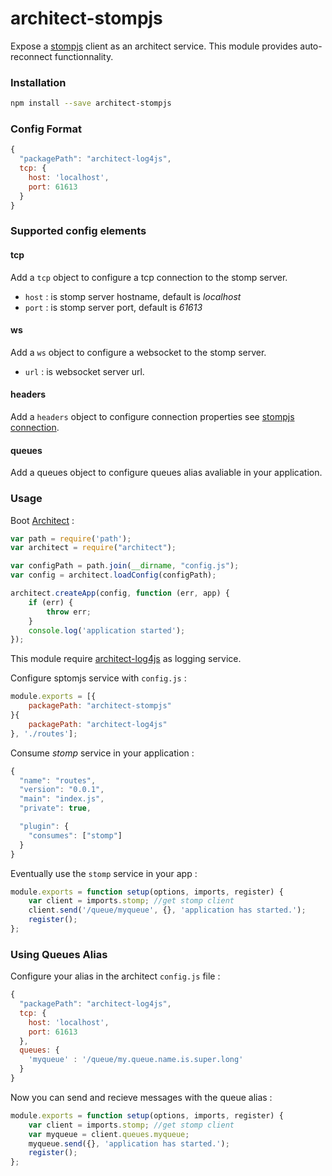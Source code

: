 architect-stompjs
=================

Expose a [stompjs](https://github.com/jmesnil/stomp-websocket) client as an architect service.
This module provides auto-reconnect functionnality.

### Installation

```sh
npm install --save architect-stompjs
```
### Config Format
```js
{
  "packagePath": "architect-log4js",
  tcp: {
    host: 'localhost',
    port: 61613
  }
}
```

### Supported config elements

#### tcp
Add a `tcp` object to configure a tcp connection to the stomp server.

* `host` : is stomp server hostname, default is *localhost*
* `port` : is stomp server port, default is *61613*

#### ws
Add a `ws` object to configure a websocket to the stomp server.

* `url` : is websocket server url.

#### headers
Add a `headers` object to configure connection properties see [stompjs connection](http://jmesnil.net/stomp-websocket/doc/#connection).

#### queues
Add a queues object to configure queues alias avaliable in your application.


### Usage

Boot [Architect](https://github.com/c9/architect) :

```js
var path = require('path');
var architect = require("architect");

var configPath = path.join(__dirname, "config.js");
var config = architect.loadConfig(configPath);

architect.createApp(config, function (err, app) {
    if (err) {
        throw err;
    }
    console.log('application started');
});
```

This module require [architect-log4js](https://github.com/bimedia-fr/architect-log4js) as logging service.

Configure sptomjs service with `config.js` :

```js
module.exports = [{
    packagePath: "architect-stompjs"
}{
    packagePath: "architect-log4js"
}, './routes'];
```

Consume *stomp* service in your application :

```js
{
  "name": "routes",
  "version": "0.0.1",
  "main": "index.js",
  "private": true,

  "plugin": {
    "consumes": ["stomp"]
  }
}
```

Eventually use the `stomp` service in your app :

```js
module.exports = function setup(options, imports, register) {
    var client = imports.stomp; //get stomp client
    client.send('/queue/myqueue', {}, 'application has started.');
    register();
};
```

### Using Queues Alias

Configure your alias in the architect `config.js` file :
```js
{
  "packagePath": "architect-log4js",
  tcp: {
    host: 'localhost',
    port: 61613
  },
  queues: {
    'myqueue' : '/queue/my.queue.name.is.super.long'
  }
}
```

Now you can send and recieve messages with the queue alias :
```js
module.exports = function setup(options, imports, register) {
    var client = imports.stomp; //get stomp client
    var myqueue = client.queues.myqueue;
    myqueue.send({}, 'application has started.');
    register();
};
```
